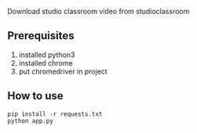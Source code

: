 Download studio classroom video from studioclassroom

## Prerequisites

1. installed python3
2. installed chrome
3. put chromedriver in project

## How to use

~~~
pip install -r requests.txt
python app.py
~~~
